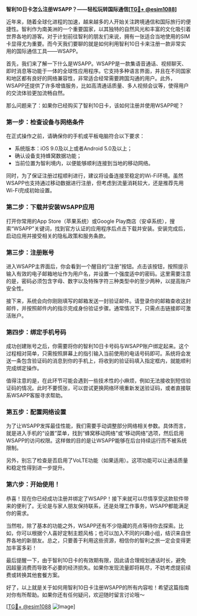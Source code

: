 **智利10日卡怎么注册WSAPP？——轻松玩转国际通信[[TG💪+ @esim1088](https://t.me/s/esim1088)]**

近年来，随着全球化进程的加速，越来越多的人开始关注跨境通信和国际旅行的便捷性。智利作为南美洲的一个重要国家，以其独特的自然风光和丰富的文化吸引着世界各地的游客。对于计划前往智利的朋友们来说，拥有一张适合当地使用的SIM卡显得尤为重要。而今天我们要聊的就是如何利用智利10日卡来注册一款非常实用的国际通信工具——WSAPP。

首先，我们来了解一下什么是WSAPP。WSAPP是一款集语音通话、视频聊天、即时消息等功能于一体的全球性应用程序。它支持多种语言界面，并且在不同国家和地区都有良好的网络兼容性，非常适合经常需要跨国沟通的用户。此外，WSAPP还提供了许多增值服务，比如高清通话质量、多人视频会议等，使得用户的交流体验更加流畅自然。

那么问题来了：如果你已经购买了智利10日卡，该如何注册并使用WSAPP呢？

### 第一步：检查设备与网络条件

在正式操作之前，请确保你的手机或平板电脑符合以下要求：
- 系统版本：iOS 9.0及以上或者Android 5.0及以上；
- 确认设备支持蜂窝数据功能；
- 当前位置为智利境内，以便能够顺利连接到当地的移动网络。

同时，为了保证注册过程顺利进行，建议将设备连接至稳定的Wi-Fi环境。虽然WSAPP也支持通过移动数据进行注册，但考虑到流量消耗较大，还是推荐先用Wi-Fi完成初始设置。

### 第二步：下载并安装WSAPP应用

打开你常用的App Store（苹果系统）或Google Play商店（安卓系统），搜索“WSAPP”关键词，找到官方认证的应用程序后点击下载并安装。安装完成后，启动应用并接受相关的隐私政策和服务条款。

### 第三步：注册账号

进入WSAPP主界面后，你会看到一个醒目的“注册”按钮。点击该按钮，按照提示输入有效的电子邮箱地址作为用户名，并设置一个强度适中的密码。这里需要注意的是，密码必须包含字母、数字以及特殊字符三种类型中的至少两种，以提高账户安全性。

接下来，系统会向你刚刚填写的邮箱发送一封验证邮件。请登录你的邮箱查收这封邮件，并按照邮件内的指示完成身份验证步骤。通常情况下，只需点击链接即可激活账户。

### 第四步：绑定手机号码

成功创建账号之后，你需要将你的智利10日卡号码与WSAPP账户绑定起来。这个过程相对简单，只需按照屏幕上的指引输入当前使用的电话号码即可。系统将会发送一条包含验证码的消息到你的手机上，将收到的验证码填入指定框内，就能顺利完成绑定操作。

值得注意的是，在此环节可能会遇到一些技术性的小麻烦，例如无法接收到短信验证码的情况。此时不要慌张，可以尝试更换网络环境重新发送验证码，或者直接联系WSAPP客服寻求帮助。

### 第五步：配置网络设置

为了让WSAPP发挥最佳性能，我们需要手动调整部分网络相关参数。具体而言，就是进入手机的“设置”菜单，找到“蜂窝移动网络”或“移动网络”选项，然后启用WSAPP的访问权限。这样做的目的是让WSAPP能够在后台持续运行而不被系统限制。

另外，别忘了检查是否启用了VoLTE功能（如果适用）。这项功能可以让通话质量和稳定性得到进一步提升。

### 第六步：开始使用！

恭喜！现在你已经成功注册并绑定了WSAPP！接下来就可以尽情享受这款软件带来的便利了。无论是与家人朋友保持联系，还是处理工作事务，WSAPP都能满足你的需求。

当然啦，除了基本的功能之外，WSAPP还有不少隐藏的亮点等待你去探索。比如，你可以根据个人喜好定制主题风格；也可以加入不同的兴趣小组，结识来自世界各地的新朋友。总之，只要善于利用这些资源，相信你的智利之旅一定会变得更加丰富多彩！

最后提醒一下，由于智利10日卡的有效期有限，因此请合理规划通话时长，避免因超量消费而导致不必要的经济损失。如果你发现流量即将耗尽，不妨考虑提前续费或转换其他套餐方案。

好了，以上就是关于如何用智利10日卡注册WSAPP的所有内容啦！希望这篇指南对你有所帮助。如果你还有任何疑问，欢迎随时留言讨论哦～

[[TG💪+ @esim1088](https://t.me/s/esim1088) ![Image](https://i.postimg.cc/4NQfJmqS/Snipaste-2025-05-13-00-14-12.png)]